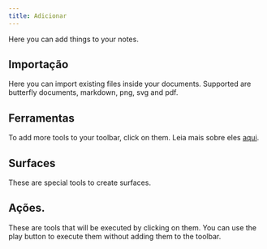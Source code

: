 ```yaml
---
title: Adicionar
---
```


Here you can add things to your notes.

## Importação

Here you can import existing files inside your documents.
Supported are butterfly documents, markdown, png, svg and pdf.

## Ferramentas

To add more tools to your toolbar, click on them.
Leia mais sobre eles [aqui](../tools).

## Surfaces

These are special tools to create surfaces.

## Ações.

These are tools that will be executed by clicking on them.
You can use the play button to execute them without adding them to the toolbar.
